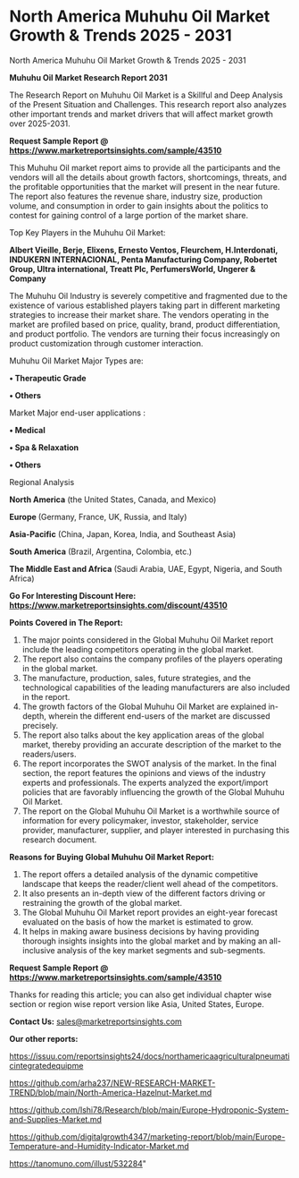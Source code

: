 # North America Muhuhu Oil Market Growth & Trends 2025 - 2031
North America Muhuhu Oil Market Growth & Trends 2025 - 2031

<strong>Muhuhu Oil Market Research Report 2031</strong>

The Research Report on Muhuhu Oil Market is a Skillful and Deep Analysis of the Present Situation and Challenges. This research report also analyzes other important trends and market drivers that will affect market growth over 2025-2031.

<strong>Request Sample Report @ <a href=https://www.marketreportsinsights.com/sample/43510>https://www.marketreportsinsights.com/sample/43510</a></strong>

This Muhuhu Oil market report aims to provide all the participants and the vendors will all the details about growth factors, shortcomings, threats, and the profitable opportunities that the market will present in the near future. The report also features the revenue share, industry size, production volume, and consumption in order to gain insights about the politics to contest for gaining control of a large portion of the market share.

Top Key Players in the Muhuhu Oil Market:

<strong>Albert Vieille, Berje, Elixens, Ernesto Ventos, Fleurchem, H.Interdonati, INDUKERN INTERNACIONAL, Penta Manufacturing Company, Robertet Group, Ultra international, Treatt Plc, PerfumersWorld, Ungerer & Company</strong>

The Muhuhu Oil Industry is severely competitive and fragmented due to the existence of various established players taking part in different marketing strategies to increase their market share. The vendors operating in the market are profiled based on price, quality, brand, product differentiation, and product portfolio. The vendors are turning their focus increasingly on product customization through customer interaction.

Muhuhu Oil Market Major Types are:

<strong>•  Therapeutic Grade

•  Others</strong>

Market Major end-user applications :

<strong>•  Medical

•  Spa & Relaxation

•  Others</strong>

Regional Analysis

</u><strong><b>North America</b></strong> (the United States, Canada, and Mexico)

<strong><b>Europe </b></strong>(Germany, France, UK, Russia, and Italy)

<strong><b>Asia-Pacific</b></strong> (China, Japan, Korea, India, and Southeast Asia)

<strong><b>South America</b></strong> (Brazil, Argentina, Colombia, etc.)

<strong><b>The Middle East and Africa</b></strong> (Saudi Arabia, UAE, Egypt, Nigeria, and South Africa)

<strong>Go For Interesting Discount Here: <a href=https://www.marketreportsinsights.com/discount/43510>https://www.marketreportsinsights.com/discount/43510</a></strong>

<strong>Points Covered in The Report:</strong>
<ol>
  <li>The major points considered in the Global Muhuhu Oil Market report include the leading competitors operating in the global market.</li>
  <li>The report also contains the company profiles of the players operating in the global market.</li>
  <li>The manufacture, production, sales, future strategies, and the technological capabilities of the leading manufacturers are also included in the report.</li>
  <li>The growth factors of the Global Muhuhu Oil Market are explained in-depth, wherein the different end-users of the market are discussed precisely.</li>
  <li>The report also talks about the key application areas of the global market, thereby providing an accurate description of the market to the readers/users.</li>
  <li>The report incorporates the SWOT analysis of the market. In the final section, the report features the opinions and views of the industry experts and professionals. The experts analyzed the export/import policies that are favorably influencing the growth of the Global Muhuhu Oil Market.</li>
  <li>The report on the Global Muhuhu Oil Market is a worthwhile source of information for every policymaker, investor, stakeholder, service provider, manufacturer, supplier, and player interested in purchasing this research document.</li>
</ol>
<strong>Reasons for Buying Global Muhuhu Oil Market Report:</strong>

<ol>
  <li>The report offers a detailed analysis of the dynamic competitive landscape that keeps the reader/client well ahead of the competitors.</li>
  <li>It also presents an in-depth view of the different factors driving or restraining the growth of the global market.</li>
  <li>The Global Muhuhu Oil Market report provides an eight-year forecast evaluated on the basis of how the market is estimated to grow.</li>
  <li>It helps in making aware business decisions by having providing thorough insights insights into the global market and by making an all-inclusive analysis of the key market segments and sub-segments.</li>
</ol>
<strong>Request Sample Report @ <a href=https://www.marketreportsinsights.com/sample/43510>https://www.marketreportsinsights.com/sample/43510</a></strong>


Thanks for reading this article; you can also get individual chapter wise section or region wise report version like Asia, United States, Europe.

<strong>Contact Us:</strong>
sales@marketreportsinsights.com

<strong>Our other reports:</strong>

<a href=https://issuu.com/reportsinsights24/docs/northamericaagriculturalpneumaticintegratedequipme>https://issuu.com/reportsinsights24/docs/northamericaagriculturalpneumaticintegratedequipme</a>

<a href=https://github.com/arha237/NEW-RESEARCH-MARKET-TREND/blob/main/North-America-Hazelnut-Market.md>https://github.com/arha237/NEW-RESEARCH-MARKET-TREND/blob/main/North-America-Hazelnut-Market.md</a>

<a href=https://github.com/Ishi78/Research/blob/main/Europe-Hydroponic-System-and-Supplies-Market.md>https://github.com/Ishi78/Research/blob/main/Europe-Hydroponic-System-and-Supplies-Market.md</a>

<a href=https://github.com/digitalgrowth4347/marketing-report/blob/main/Europe-Temperature-and-Humidity-Indicator-Market.md>https://github.com/digitalgrowth4347/marketing-report/blob/main/Europe-Temperature-and-Humidity-Indicator-Market.md</a>

<a href=https://tanomuno.com/illust/532284>https://tanomuno.com/illust/532284</a>"
